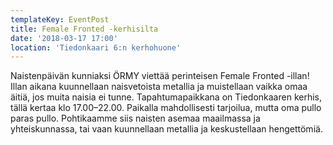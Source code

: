 ```yaml
---
templateKey: EventPost
title: Female Fronted -kerhisilta
date: '2018-03-17 17:00'
location: 'Tiedonkaari 6:n kerhohuone'
---
```

Naistenpäivän kunniaksi ÖRMY viettää perinteisen Female Fronted -illan! Illan aikana kuunnellaan naisvetoista metallia ja muistellaan vaikka omaa äitiä, jos muita naisia ei tunne. Tapahtumapaikkana on Tiedonkaaren kerhis, tällä kertaa klo 17.00–22.00. Paikalla mahdollisesti tarjoilua, mutta oma pullo paras pullo. Pohtikaamme siis naisten asemaa maailmassa ja yhteiskunnassa, tai vaan kuunnellaan metallia ja keskustellaan hengettömiä.
